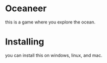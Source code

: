 # Oceaneer
this is a game where you explore the ocean.

# Installing
you can install this on windows, linux, and mac.
